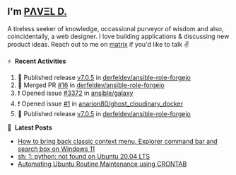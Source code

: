 ## I'm [PΛVΞL D.][homepage]

A tireless seeker of knowledge, occassional purveyor of wisdom and also, coincidentally, a web designer. I love building applications & discussing new product ideas. Reach out to me on [matrix][matrixto] if you'd like to talk ✌️


[homepage]: https://l.dimov.xyz/page?ref=github.com
[matrixto]: https://l.dimov.xyz/matrix?ref=github.com
[github]: https://l.dimov.xyz/github?ref=github.com

:zap: &nbsp;**Recent Activities**
  
<!--START_SECTION:activity-->
1. 🚀 Published release [v7.0.5](https://github.com/derfeldev/ansible-role-forgejo/releases/tag/v7.0.6-0) in [derfeldev/ansible-role-forgejo](https://github.com/derfeldev/ansible-role-forgejo)
2. 🎉 Merged PR [#16](https://github.com/derfeldev/ansible-role-forgejo/pull/16) in [derfeldev/ansible-role-forgejo](https://github.com/derfeldev/ansible-role-forgejo)
3. ❗ Opened issue [#3372](https://github.com/ansible/galaxy/issues/3372) in [ansible/galaxy](https://github.com/ansible/galaxy)
4. ❗ Opened issue [#1](https://github.com/anarion80/ghost_cloudinary_docker/issues/1) in [anarion80/ghost_cloudinary_docker](https://github.com/anarion80/ghost_cloudinary_docker)
5. 🚀 Published release [v7.0.5](https://github.com/derfeldev/ansible-role-forgejo/releases/tag/v7.0.5) in [derfeldev/ansible-role-forgejo](https://github.com/derfeldev/ansible-role-forgejo)
<!--END_SECTION:activity-->

📑 &nbsp;**Latest Posts**

<!-- DIMOV-POST-LIST:START -->
- [How to bring back classic context menu, Explorer command bar and search box on Windows 11](https://www.dimov.xyz/how-to-bring-back-classic-context-menu-explorer-command-bar-and-search-box-on-windows-11/)
- [sh: 1: python: not found on Ubuntu 20.04 LTS](https://www.dimov.xyz/sh-1-python-not-found/)
- [Automating Ubuntu Routine Maintenance using CRONTAB](https://www.dimov.xyz/automating-ubuntu-routine-maintenance-using-crontab/)
<!-- DIMOV-POST-LIST:END -->
